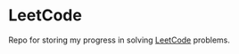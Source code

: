 # LeetCode

Repo for storing my progress in solving [LeetCode](https://leetcode.com/problemset/all/) problems.